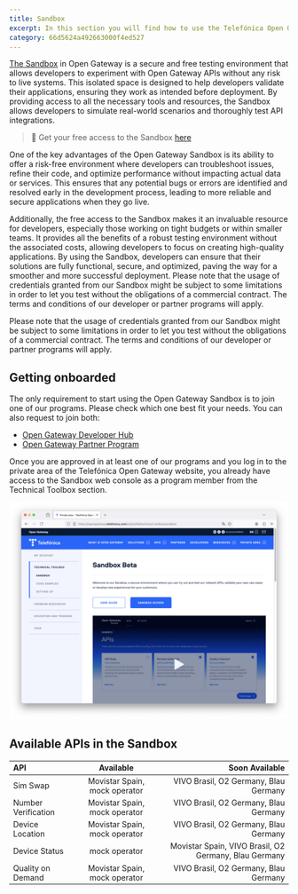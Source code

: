 ```yaml
---
title: Sandbox
excerpt: In this section you will find how to use the Telefónica Open Gateway Sandbox environment to test the Open Gateway APIs without the need to subscribe to a Channel Partner. Your tests won't be charged and won't be suitable for going into a production stage, so it is a great chance to learn and prototype, as a previous step to go commercial.
category: 66d5624a492663000f4ed527
---
```

[The Sandbox](https://sandbox.opengateway.telefonica.com/products-selection) in Open Gateway is a secure and free testing environment that allows developers to experiment with Open Gateway APIs without any risk to live systems. This isolated space is designed to help developers validate their applications, ensuring they work as intended before deployment. By providing access to all the necessary tools and resources, the Sandbox allows developers to simulate real-world scenarios and thoroughly test API integrations.

> 📘 Get your free access to the Sandbox [here](https://sandbox.opengateway.telefonica.com/products-selection)

One of the key advantages of the Open Gateway Sandbox is its ability to offer a risk-free environment where developers can troubleshoot issues, refine their code, and optimize performance without impacting actual data or services. This ensures that any potential bugs or errors are identified and resolved early in the development process, leading to more reliable and secure applications when they go live.

Additionally, the free access to the Sandbox makes it an invaluable resource for developers, especially those working on tight budgets or within smaller teams. It provides all the benefits of a robust testing environment without the associated costs, allowing developers to focus on creating high-quality applications. By using the Sandbox, developers can ensure that their solutions are fully functional, secure, and optimized, paving the way for a smoother and more successful deployment.
Please note that the usage of credentials granted from our Sandbox might be subject to some limitations in order to let you test without the obligations of a commercial contract. The terms and conditions of our developer or partner programs will apply.

Please note that the usage of credentials granted from our Sandbox might be subject to some limitations in order to let you test without the obligations of a commercial contract. The terms and conditions of our developer or partner programs will apply.

## Getting onboarded

The only requirement to start using the Open Gateway Sandbox is to join one of our programs. Please check which one best fit your needs. You can also request to join both:

- [Open Gateway Developer Hub](https://opengateway.telefonica.com/en/developer-hub)
- [Open Gateway Partner Program](https://opengateway.telefonica.com/en/partner-program)

Once you are approved in at least one of our programs and you log in to the private area of the Telefónica Open Gateway website, you already have access to the Sandbox web console as a program member from the Technical Toolbox section.

![Access to the Sandbox console from the website private area](https://github.com/Telefonica/opengateway-developers-website/raw/main/gettingstarted/sandbox/images/access.png?raw=true)

## Available APIs in the Sandbox

| API |  Available  | Soon Available | 
|:-----|:--------:|------:|
| Sim Swap | Movistar Spain, mock operator | VIVO Brasil, O2 Germany, Blau Germany |
| Number Verification | Movistar Spain, mock operator | VIVO Brasil, O2 Germany, Blau Germany |
| Device Location | Movistar Spain, mock operator | VIVO Brasil, O2 Germany, Blau Germany |
| Device Status | mock operator |  Movistar Spain, VIVO Brasil, O2 Germany, Blau Germany |
| Quality on Demand | Movistar Spain, mock operator | VIVO Brasil, O2 Germany, Blau Germany |
